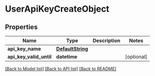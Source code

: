 # UserApiKeyCreateObject

## Properties
Name | Type | Description | Notes
------------ | ------------- | ------------- | -------------
**api_key_name** | [**DefaultString**](DefaultString.md) |  | 
**api_key_valid_until** | **datetime** |  | [optional] 

[[Back to Model list]](../README.md#documentation-for-models) [[Back to API list]](../README.md#documentation-for-api-endpoints) [[Back to README]](../README.md)

